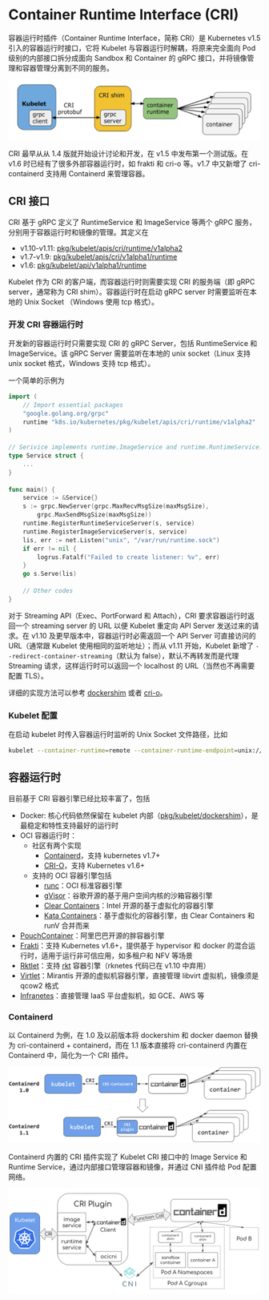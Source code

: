 # Container Runtime Interface (CRI)

容器运行时插件（Container Runtime Interface，简称 CRI）是 Kubernetes v1.5 引入的容器运行时接口，它将 Kubelet 与容器运行时解耦，将原来完全面向 Pod 级别的内部接口拆分成面向 Sandbox 和 Container 的 gRPC 接口，并将镜像管理和容器管理分离到不同的服务。

![](images/cri.png)

CRI 最早从从 1.4 版就开始设计讨论和开发，在 v1.5 中发布第一个测试版。在 v1.6 时已经有了很多外部容器运行时，如 frakti 和 cri-o 等。v1.7 中又新增了 cri-containerd 支持用 Containerd 来管理容器。

## CRI 接口

CRI 基于 gRPC 定义了 RuntimeService 和 ImageService 等两个 gRPC 服务，分别用于容器运行时和镜像的管理。其定义在

- v1.10-v1.11: [pkg/kubelet/apis/cri/runtime/v1alpha2](https://github.com/kubernetes/kubernetes/tree/master/pkg/kubelet/apis/cri/runtime/v1alpha2)
- v1.7-v1.9: [pkg/kubelet/apis/cri/v1alpha1/runtime](https://github.com/kubernetes/kubernetes/tree/release-1.9/pkg/kubelet/apis/cri/v1alpha1/runtime)
- v1.6: [pkg/kubelet/api/v1alpha1/runtime](https://github.com/kubernetes/kubernetes/tree/release-1.6/pkg/kubelet/api/v1alpha1/runtime)

Kubelet 作为 CRI 的客户端，而容器运行时则需要实现 CRI 的服务端（即 gRPC server，通常称为 CRI shim）。容器运行时在启动 gRPC server 时需要监听在本地的 Unix Socket （Windows 使用 tcp 格式）。

### 开发 CRI 容器运行时

开发新的容器运行时只需要实现 CRI 的 gRPC Server，包括 RuntimeService 和 ImageService。该 gRPC Server 需要监听在本地的 unix socket（Linux 支持 unix socket 格式，Windows 支持 tcp 格式）。

一个简单的示例为

```go
import (
    // Import essential packages
    "google.golang.org/grpc"
    runtime "k8s.io/kubernetes/pkg/kubelet/apis/cri/runtime/v1alpha2"
)

// Serivice implements runtime.ImageService and runtime.RuntimeService.
type Service struct {
    ...
}

func main() {
    service := &Service{}
    s := grpc.NewServer(grpc.MaxRecvMsgSize(maxMsgSize),
        grpc.MaxSendMsgSize(maxMsgSize))
    runtime.RegisterRuntimeServiceServer(s, service)
    runtime.RegisterImageServiceServer(s, service)
    lis, err := net.Listen("unix", "/var/run/runtime.sock")
    if err != nil {
        logrus.Fatalf("Failed to create listener: %v", err)
    }
    go s.Serve(lis)

    // Other codes
}
```

对于 Streaming API（Exec、PortForward 和 Attach），CRI 要求容器运行时返回一个 streaming server 的 URL 以便 Kubelet 重定向 API Server 发送过来的请求。在 v1.10 及更早版本中，容器运行时必需返回一个 API Server 可直接访问的 URL（通常跟 Kubelet 使用相同的监听地址）；而从 v1.11 开始，Kubelet 新增了 `--redirect-container-streaming`（默认为 false），默认不再转发而是代理 Streaming 请求，这样运行时可以返回一个 localhost 的 URL（当然也不再需要配置 TLS）。

详细的实现方法可以参考 [dockershim](https://github.com/kubernetes/kubernetes/tree/master/pkg/kubelet/dockershim) 或者 [cri-o](https://github.com/kubernetes-incubator/cri-o)。

### Kubelet 配置

在启动 kubelet 时传入容器运行时监听的 Unix Socket 文件路径，比如

```sh
kubelet --container-runtime=remote --container-runtime-endpoint=unix:///var/run/runtime.sock --image-service-endpoint=unix:///var/run/runtime.sock
```

## 容器运行时

目前基于 CRI 容器引擎已经比较丰富了，包括

- Docker: 核心代码依然保留在 kubelet 内部（[pkg/kubelet/dockershim](https://github.com/kubernetes/kubernetes/tree/master/pkg/kubelet/dockershim)），是最稳定和特性支持最好的运行时
- OCI 容器运行时：
  - 社区有两个实现
    - [Containerd](https://github.com/containerd/cri)，支持 kubernetes v1.7+
    - [CRI-O](https://github.com/kubernetes-incubator/cri-o)，支持 Kubernetes v1.6+
  - 支持的 OCI 容器引擎包括
    - [runc](https://github.com/opencontainers/runc)：OCI 标准容器引擎
    - [gVisor](https://github.com/google/gvisor)：谷歌开源的基于用户空间内核的沙箱容器引擎
    - [Clear Containers](https://github.com/clearcontainers/runtime)：Intel 开源的基于虚拟化的容器引擎
    - [Kata Containers](https://github.com/kata-containers/runtime)：基于虚拟化的容器引擎，由 Clear Containers 和 runV 合并而来
- [PouchContainer](https://github.com/alibaba/pouch)：阿里巴巴开源的胖容器引擎
- [Frakti](https://github.com/kubernetes/frakti)：支持 Kubernetes v1.6+，提供基于 hypervisor 和 docker 的混合运行时，适用于运行非可信应用，如多租户和 NFV 等场景
- [Rktlet](https://github.com/kubernetes-incubator/rktlet)：支持 [rkt](https://github.com/rkt/rkt) 容器引擎（rknetes 代码已在 v1.10 中弃用）
- [Virtlet](https://github.com/Mirantis/virtlet)：Mirantis 开源的虚拟机容器引擎，直接管理 libvirt 虚拟机，镜像须是 qcow2 格式
- [Infranetes](https://github.com/apporbit/infranetes)：直接管理 IaaS 平台虚拟机，如 GCE、AWS 等

### Containerd

以 Containerd 为例，在 1.0 及以前版本将 dockershim 和 docker daemon 替换为 cri-containerd + containerd，而在 1.1 版本直接将 cri-containerd 内置在 Containerd 中，简化为一个 CRI 插件。

![](images/cri-containerd.png)

Containerd 内置的 CRI 插件实现了 Kubelet CRI 接口中的 Image Service 和 Runtime Service，通过内部接口管理容器和镜像，并通过 CNI 插件给 Pod 配置网络。

![](images/containerd.png)
